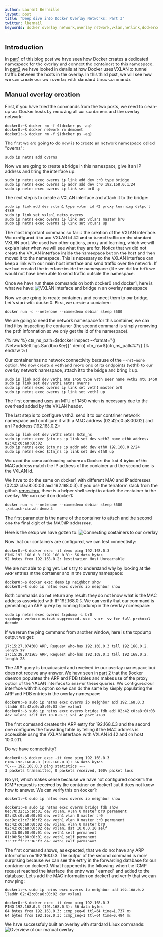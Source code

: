 ```yaml
---
author: Laurent Bernaille
layout: post
title: "Deep dive into Docker Overlay Networks: Part 3"
twitter: lbernail
keywords: docker overlay network,overlay network,vxlan,netlink,dockercon,linux networking
---
```


## Introduction
In [part1](/2017/04/25/deep-dive-into-docker-overlay-networks-part-1.html) of
this blog post we have seen how Docker creates a dedicated namespace for the
overlay and connect the containers to this namespace. 
In [part2](/2017/05/09/deep-dive-into-docker-overlay-networks-part-2.html) we
have looked in details at how Docker uses VXLAN to tunnel traffic between the
hosts in the overlay. In this third post, we will see how we can create our
own overlay with standard Linux commands.

## Manual overlay creation
First, if you have tried the commands from the two posts, we need to clean-up
our Docker hosts by removing all our containers and the overlay network:
```
docker0:~$ docker rm -f $(docker ps -aq)
docker0:~$ docker network rm demonet
docker1:~$ docker rm -f $(docker ps -aq)
```
The first we are going to do now is to create an network namespace called "overns":
```
sudo ip netns add overns
```
Now we are going to create a bridge in this namespace, give it an IP address and
bring the interface up:
```
sudo ip netns exec overns ip link add dev br0 type bridge
sudo ip netns exec overns ip addr add dev br0 192.168.0.1/24
sudo ip netns exec overns ip link set br0 up
```
The next step is to create a VXLAN interface and attach it to the bridge:
```
sudo ip link add dev vxlan1 type vxlan id 42 proxy learning dstport 4789
sudo ip link set vxlan1 netns overns
sudo ip netns exec overns ip link set vxlan1 master br0
sudo ip netns exec overns ip link set vxlan1 up
```
The most important command so far is the creation of the VXLAN interface. We
configured it to use VXLAN id 42 and to tunnel traffic on the standard VXLAN
port. We used two other options, proxy and learning, which we will explain
later when we will see what they are for. Notice that we did not create the
VXLAN interface inside the namespace but on the host and then moved it to the
namespace. This is necessary so the VXLAN interface can keep a link with our 
main host interface and send traffic over the network. If we had created the
interface inside the namespace (like we did for br0) we would not have been
able to send traffic outside the namespace.

Once we have run these commands on both docker0 and docker1, here is what we
have:
<img src="/assets/2017-06-01-deep-dive-into-docker-overlay-networks-part-3/overlay-1.png" alt="VXLAN interface and bridge in an overlay namespace">

Now we are going to create containers and connect them to our bridge. Let's
start with docker0. First, we create a container:
```
docker run -d --net=none --name=demo debian sleep 3600
```
We are going to need the network namespace for this container, we can find it
by inspecting the container (the second command is simply removing the path
information so we only get the id of the namespace).

{% raw %}
    ctn_ns_path=$(docker inspect --format="{{ .NetworkSettings.SandboxKey}}" demo)
    ctn_ns=${ctn_ns_path##*/}
{% endraw %}

Our container has no network connectivity because of the ```--net=none```
option. We now create a veth and move one of its endpoints (veth1) to our overlay
network namespace, attach it to the bridge and bring it up.
```
sudo ip link add dev veth1 mtu 1450 type veth peer name veth2 mtu 1450
sudo ip link set dev veth1 netns overns
sudo ip netns exec overns ip link set veth1 master br0
sudo ip netns exec overns ip link set veth1 up
```
The first command uses an MTU of 1450 which is necessary due to the overhead
added by the VXLAN header.

The last step is to configure veth2: send it to our container network namespace
and configure it with a MAC address (02:42:c0:a8:00:02) and an IP address
(192.168.0.2):
```
sudo ip link set dev veth2 netns $ctn_ns
sudo ip netns exec $ctn_ns ip link set dev veth2 name eth0 address 02:42:c0:a8:00:02
sudo ip netns exec $ctn_ns ip addr add dev eth0 192.168.0.2/24
sudo ip netns exec $ctn_ns ip link set dev eth0 up
```
We used the same addressing schem as Docker: the last 4 bytes of the MAC address
match the IP address of the container and the second one is the VXLAN id.

We have to do the same on docker1 with different MAC and IP addresses
(02:42:c0:a8:00:03 and 192.168.0.3). If you use the terraform stack from 
the github [repository](https://github.com/lbernail/dockercon2017), there is 
a helper shell script to attach the container to the overlay. We can use it on
docker1:
```
docker run -d --net=none --name=demo debian sleep 3600
./attach-ctn.sh demo 3
```
The first parameter is the name of the container to attach and the second one
the final digit of the MAC/IP addresses.

Here is the setup we have gotten to:
<img src="/assets/2017-06-01-deep-dive-into-docker-overlay-networks-part-3/overlay-2.png" alt="Connecting containers to our overlay">

Now that our containers are configured, we can test connectivity:
```
docker0:~$ docker exec -it demo ping 192.168.0.3
PING 192.168.0.3 (192.168.0.3): 56 data bytes
92 bytes from 192.168.0.2: Destination Host Unreachable
```
We are not able to ping yet. Let's try to understand why by looking at
the ARP entries in the container and in the overlay namespace:
```
docker0:~$ docker exec demo ip neighbor show
docker0:~$ sudo ip netns exec overns ip neighbor show
```
Both commands do not return any result: they do not know what is the MAC address
associated with IP 192.168.0.3. We can verify that our command is 
generating an ARP query by running tcpdump in the overlay namespace:
```
sudo ip netns exec overns tcpdump -i br0
tcpdump: verbose output suppressed, use -v or -vv for full protocol decode
```
If we rerun the ping command from another window, here is the tcpdump output
we get:
```
17:15:27.074500 ARP, Request who-has 192.168.0.3 tell 192.168.0.2, length 28
17:15:28.071265 ARP, Request who-has 192.168.0.3 tell 192.168.0.2, length 28
```
The ARP query is broadcasted and received by our overlay namespace but does
not receive any answer. We have seen in [part 2](/2017/05/09/deep-dive-into-docker-overlay-networks-part-2.html)
that the Docker daemon populates the ARP and FDB tables and makes use of the
proxy option of the VXLAN interface to answer these queries. We configured
our interface with this option so we can do the same by simply populating
the ARP and FDB entries in the overlay namespace:
```
docker0:~$ sudo ip netns exec overns ip neighbor add 192.168.0.3 lladdr 02:42:c0:a8:00:03 dev vxlan1
docker0:~$ sudo ip netns exec overns bridge fdb add 02:42:c0:a8:00:03 dev vxlan1 self dst 10.0.0.11 vni 42 port 4789
```
The first command creates the ARP entry for 192.168.0.3 and the second one
configures the forwading table by telling it the MAC address is accessible
using the VXLAN interface, with VXLAN id 42 and on host 10.0.0.11.

Do we have connectivity?
```
docker0:~$ docker exec -it demo ping 192.168.0.3
PING 192.168.0.3 (192.168.0.3): 56 data bytes
^C--- 192.168.0.3 ping statistics ---
3 packets transmitted, 0 packets received, 100% packet loss
```
No yet, which makes sense because we have not configured docker1: the ICMP
request is received by the container on docker1 but it does not know how
to answer. We can verify this on docker1:
```
docker1:~$ sudo ip netns exec overns ip neighbor show

docker1:~$ sudo ip netns exec overns bridge fdb show
0e:70:32:15:1d:01 dev vxlan1 vlan 0 master br0 permanent
02:42:c0:a8:00:03 dev veth1 vlan 0 master br0
ca:9c:c1:c7:16:f2 dev veth1 vlan 0 master br0 permanent
02:42:c0:a8:00:02 dev vxlan1 vlan 0 master br0
02:42:c0:a8:00:02 dev vxlan1 dst 10.0.0.10 self
33:33:00:00:00:01 dev veth1 self permanent
01:00:5e:00:00:01 dev veth1 self permanent
33:33:ff:c7:16:f2 dev veth1 self permanent
```
The first command shows, as expected, that we do not have any ARP information on 
192.168.0.3. The output of the second command is more surprising because
we can see the entry in the forwarding database for our container on docker0.
What happened is the following: when the ICMP request reached the interface,
the entry was "learned" and added to the database.
Let's add the MAC information on docker1 and verify that we can now ping:
```
docker1:~$ sudo ip netns exec overns ip neighbor add 192.168.0.2 lladdr 02:42:c0:a8:00:02 dev vxlan1

docker0:~$ docker exec -it demo ping 192.168.0.3
PING 192.168.0.3 (192.168.0.3): 56 data bytes
64 bytes from 192.168.0.3: icmp_seq=0 ttl=64 time=1.737 ms
64 bytes from 192.168.0.3: icmp_seq=1 ttl=64 time=0.494 ms
```

We have successfuly built an overlay with standard Linux commands:
<img src="/assets/2017-06-01-deep-dive-into-docker-overlay-networks-part-3/overlay-3.png" alt="Overview of our manual overlay">
